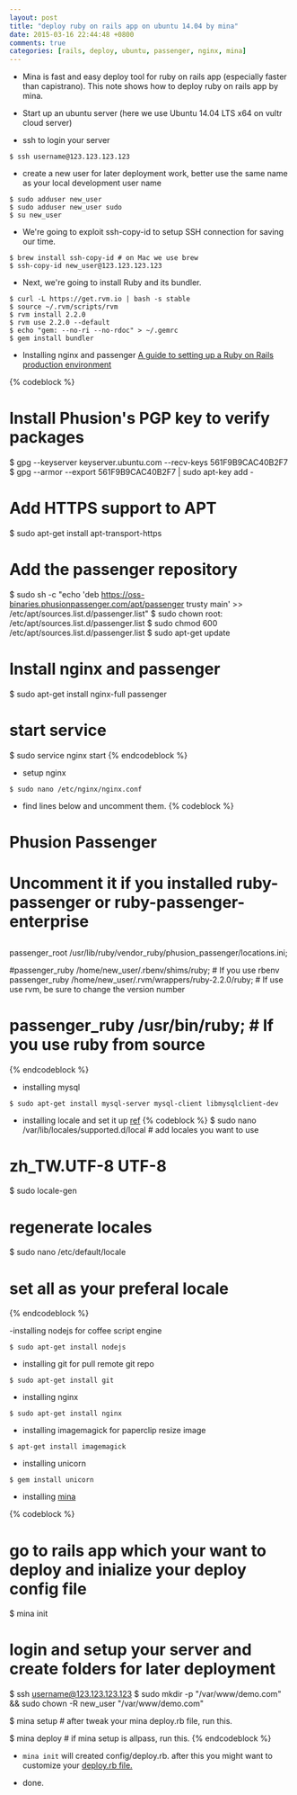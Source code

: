 ```yaml
---
layout: post
title: "deploy ruby on rails app on ubuntu 14.04 by mina"
date: 2015-03-16 22:44:48 +0800
comments: true
categories: [rails, deploy, ubuntu, passenger, nginx, mina]
---
```

- Mina is fast and easy deploy tool for ruby on rails app (especially faster than capistrano). This note shows how to deploy ruby on rails app by mina.

- Start up an ubuntu server (here we use Ubuntu 14.04 LTS x64 on vultr cloud server)

- ssh to login your server
```
$ ssh username@123.123.123.123
```

<!-- more -->

- create a new user for later deployment work, better use the same name as your local development user name
```
$ sudo adduser new_user
$ sudo adduser new_user sudo
$ su new_user
```

- We're going to exploit ssh-copy-id to setup SSH connection for saving our time.

```
$ brew install ssh-copy-id # on Mac we use brew
$ ssh-copy-id new_user@123.123.123.123
```

- Next, we're going to install Ruby and its bundler.
```
$ curl -L https://get.rvm.io | bash -s stable
$ source ~/.rvm/scripts/rvm
$ rvm install 2.2.0
$ rvm use 2.2.0 --default
$ echo "gem: --no-ri --no-rdoc" > ~/.gemrc
$ gem install bundler
```

- Installing nginx and passenger [A guide to setting up a Ruby on Rails production environment](https://gorails.com/deploy/ubuntu/14.04)

{% codeblock %}
# Install Phusion's PGP key to verify packages
$ gpg --keyserver keyserver.ubuntu.com --recv-keys 561F9B9CAC40B2F7
$ gpg --armor --export 561F9B9CAC40B2F7 | sudo apt-key add -

# Add HTTPS support to APT
$ sudo apt-get install apt-transport-https

# Add the passenger repository
$ sudo sh -c "echo 'deb https://oss-binaries.phusionpassenger.com/apt/passenger trusty main' >> /etc/apt/sources.list.d/passenger.list"
$ sudo chown root: /etc/apt/sources.list.d/passenger.list
$ sudo chmod 600 /etc/apt/sources.list.d/passenger.list
$ sudo apt-get update

# Install nginx and passenger
$ sudo apt-get install nginx-full passenger

# start service
$ sudo service nginx start
{% endcodeblock %}







- setup nginx
```
$ sudo nano /etc/nginx/nginx.conf
```

- find lines below and uncomment them.
{% codeblock %}
##
# Phusion Passenger
##
# Uncomment it if you installed ruby-passenger or ruby-passenger-enterprise
##

passenger_root /usr/lib/ruby/vendor_ruby/phusion_passenger/locations.ini;

#passenger_ruby /home/new_user/.rbenv/shims/ruby; # If you use rbenv
passenger_ruby /home/new_user/.rvm/wrappers/ruby-2.2.0/ruby; # If use use rvm, be sure to change the version number
# passenger_ruby /usr/bin/ruby; # If you use ruby from source
{% endcodeblock %}

- installing mysql
```
$ sudo apt-get install mysql-server mysql-client libmysqlclient-dev
```

- installing locale and set it up [ref](http://sfs.chc.edu.tw/~chi/blog/index.php?load=read&id=296)
{% codeblock %}
$ sudo nano /var/lib/locales/supported.d/local # add locales you want to use
# zh_TW.UTF-8 UTF-8

$ sudo locale-gen
# regenerate locales

$ sudo nano /etc/default/locale
# set all as your preferal locale
{% endcodeblock %}

-installing nodejs for coffee script engine
```
$ sudo apt-get install nodejs
```

- installing git for pull remote git repo
```
$ sudo apt-get install git
```

- installing nginx
```
$ sudo apt-get install nginx
```

- installing imagemagick for paperclip resize image
```
$ apt-get install imagemagick
```

- installing unicorn
```
$ gem install unicorn
```

- installing [mina](http://nadarei.co/mina/setting_up_a_project.html)

{% codeblock %}
# go to rails app which your want to deploy and inialize your deploy config file

$ mina init

# login and setup your server and create folders for later deployment

$ ssh username@123.123.123.123
$ sudo mkdir -p "/var/www/demo.com" && sudo chown -R new_user "/var/www/demo.com"

$ mina setup # after tweak your mina deploy.rb file, run this.

$ mina deploy # if mina setup is allpass, run this.
{% endcodeblock %}
- `mina init` will created config/deploy.rb. after this you might want to customize your [deploy.rb file.](https://gist.github.com/jbonney/6257372)

- done.